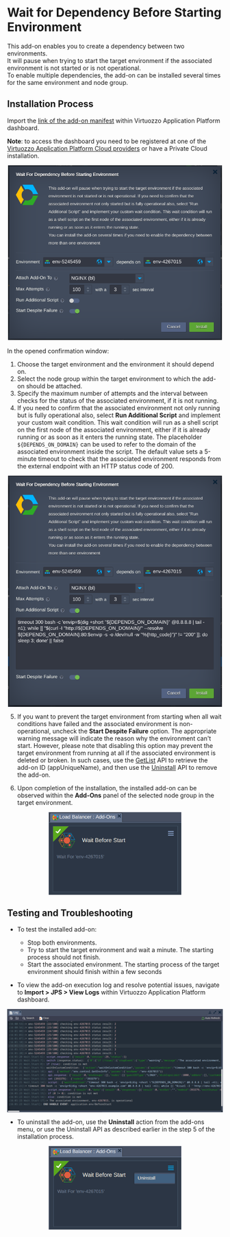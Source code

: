 # Wait for Dependency Before Starting Environment

This add-on enables you to create a dependency between two environments. \
It will pause when trying to start the target environment if the associated environment is not started or is not operational.\
To enable multiple dependencies, the add-on can be installed several times for the same environment and node group.

## Installation Process

Import the [link of the add-on manifest](manifest.jps) within Virtuozzo Application Platform dashboard.

  **Note**: to access the dashboard you need to be registered at one of the [Virtuozzo Application Platform Cloud providers](https://www.virtuozzo.com/application-platform-partners/) or have a Private Cloud installation.

<p align="center"><img src="images/install.png" width="500"/></p>

In the opened confirmation window:

  1. Choose the target environment and the environment it should depend on.
  2. Select the node group within the target environment to which the add-on should be attached.
  3. Specify the maximum number of attempts and the interval between checks for the status of the associated environment, if it is not running.
  4. If you need to confirm that the associated environment not only running but is fully operational also, select **Run Additional Script** and implement your custom wait condition. This wait condition will run as a shell script on the first node of the associated environment, either if it is already running or as soon as it enters the running state. The placeholder `${DEPENDS_ON_DOMAIN}` can be used to refer to the domain of the associated environment inside the script. The default value sets a 5-minute timeout to check that the associated environment responds from the external endpoint with an HTTP status code of 200.

<p align="center"><img src="images/run-additional-script.png" align="center" width="500"/></p>

  5. If you want to prevent the target environment from starting when all wait conditions have failed and the associated environment is non-operational, uncheck the **Start Despite Failure** option. The appropriate warning message will indicate the reason why the environment can't start. However, please note that disabling this option may prevent the target environment from running at all if the associated environment is deleted or broken. In such cases, use the [GetList](https://docs.jelastic.com/api/#!/api/marketplace.Installation-method-GetList) API to retrieve the add-on ID (appUniqueName), and then use the [Uninstall](https://docs.jelastic.com/api/#!/api/marketplace.Installation-method-Uninstall) API to remove the add-on.
  
  6. Upon completion of the installation, the installed add-on can be observed within the **Add-Ons** panel of the selected node group in the target environment.

<p align="center"><img src="images/installed-add-on.png" align="center" width="310"/></p>

## Testing and Troubleshooting

* To test the installed add-on:
  * Stop both environments.
  * Try to start the target environment and wait a minute. The starting process should not finish.
  * Start the associated environment. The starting process of the target environment should finish within a few seconds

* To view the add-on execution log and resolve potential issues,  navigate to **Import > JPS > View Logs** within Virtuozzo Application Platform dashboard.

<p align="center"><img src="images/logs.png" align="center" width="700"/></p>

* To uninstall the add-on, use the **Uninstall** action from the add-ons menu, or use the Uninstall API as described earlier in the step 5 of the installation process.

<p align="center"><img src="images/uninstall.png" align="center" width="310"/></p>
